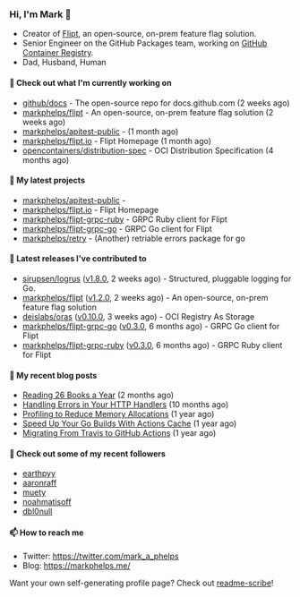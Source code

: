 ### Hi, I'm Mark 👋

* Creator of [Flipt](https://github.com/markphelps/flipt), an open-source, on-prem feature flag solution.
* Senior Engineer on the GitHub Packages team, working on [GitHub Container Registry](https://github.blog/2020-09-01-introducing-github-container-registry/).
* Dad, Husband, Human

#### 👷 Check out what I'm currently working on

- [github/docs](https://github.com/github/docs) - The open-source repo for docs.github.com (2 weeks ago)
- [markphelps/flipt](https://github.com/markphelps/flipt) - An open-source, on-prem feature flag solution (2 weeks ago)
- [markphelps/apitest-public](https://github.com/markphelps/apitest-public) -  (1 month ago)
- [markphelps/flipt.io](https://github.com/markphelps/flipt.io) - Flipt Homepage (1 month ago)
- [opencontainers/distribution-spec](https://github.com/opencontainers/distribution-spec) - OCI Distribution Specification (4 months ago)

#### 🌱 My latest projects

- [markphelps/apitest-public](https://github.com/markphelps/apitest-public) - 
- [markphelps/flipt.io](https://github.com/markphelps/flipt.io) - Flipt Homepage
- [markphelps/flipt-grpc-ruby](https://github.com/markphelps/flipt-grpc-ruby) - GRPC Ruby client for Flipt
- [markphelps/flipt-grpc-go](https://github.com/markphelps/flipt-grpc-go) - GRPC Go client for Flipt
- [markphelps/retry](https://github.com/markphelps/retry) - (Another) retriable errors package for go

#### 🔭 Latest releases I've contributed to

- [sirupsen/logrus](https://github.com/sirupsen/logrus) ([v1.8.0](https://github.com/sirupsen/logrus/releases/tag/v1.8.0), 2 weeks ago) - Structured, pluggable logging for Go.
- [markphelps/flipt](https://github.com/markphelps/flipt) ([v1.2.0](https://github.com/markphelps/flipt/releases/tag/v1.2.0), 2 weeks ago) - An open-source, on-prem feature flag solution
- [deislabs/oras](https://github.com/deislabs/oras) ([v0.10.0](https://github.com/deislabs/oras/releases/tag/v0.10.0), 3 weeks ago) - OCI Registry As Storage
- [markphelps/flipt-grpc-go](https://github.com/markphelps/flipt-grpc-go) ([v0.3.0](https://github.com/markphelps/flipt-grpc-go/releases/tag/v0.3.0), 6 months ago) - GRPC Go client for Flipt
- [markphelps/flipt-grpc-ruby](https://github.com/markphelps/flipt-grpc-ruby) ([v0.3.0](https://github.com/markphelps/flipt-grpc-ruby/releases/tag/v0.3.0), 6 months ago) - GRPC Ruby client for Flipt

#### 📜 My recent blog posts

- [Reading 26 Books a Year](https://markphelps.me/2020/12/reading-26-books-a-year/) (2 months ago)
- [Handling Errors in Your HTTP Handlers](https://markphelps.me/2020/04/handling-errors-in-your-http-handlers/) (10 months ago)
- [Profiling to Reduce Memory Allocations](https://markphelps.me/2019/11/profiling-to-reduce-memory-allocations/) (1 year ago)
- [Speed Up Your Go Builds With Actions Cache](https://markphelps.me/2019/11/speed-up-your-go-builds-with-actions-cache/) (1 year ago)
- [Migrating From Travis to GitHub Actions](https://markphelps.me/2019/09/migrating-from-travis-to-github-actions/) (1 year ago)

#### 👯 Check out some of my recent followers

- [earthpyy](https://github.com/earthpyy)
- [aaronraff](https://github.com/aaronraff)
- [muety](https://github.com/muety)
- [noahmatisoff](https://github.com/noahmatisoff)
- [dbl0null](https://github.com/dbl0null)

#### 📫 How to reach me

- Twitter: https://twitter.com/mark_a_phelps
- Blog: https://markphelps.me/

Want your own self-generating profile page? Check out [readme-scribe](https://github.com/muesli/readme-scribe)!
